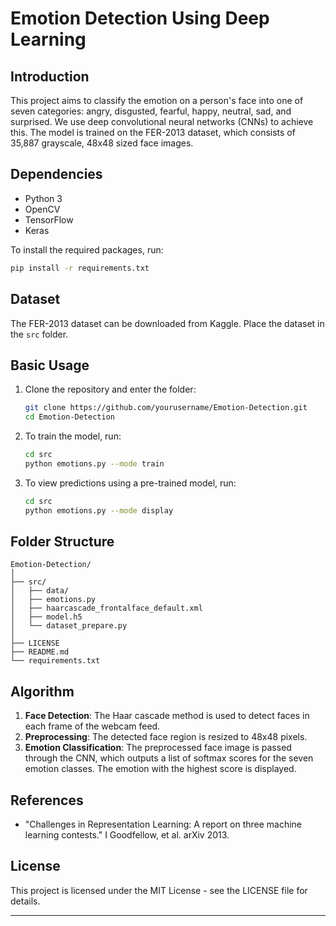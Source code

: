 
# Emotion Detection Using Deep Learning

## Introduction
This project aims to classify the emotion on a person's face into one of seven categories: angry, disgusted, fearful, happy, neutral, sad, and surprised. We use deep convolutional neural networks (CNNs) to achieve this. The model is trained on the FER-2013 dataset, which consists of 35,887 grayscale, 48x48 sized face images.

## Dependencies
- Python 3
- OpenCV
- TensorFlow
- Keras

To install the required packages, run:
```bash
pip install -r requirements.txt
```

## Dataset
The FER-2013 dataset can be downloaded from Kaggle. Place the dataset in the `src` folder.

## Basic Usage
1. Clone the repository and enter the folder:
    ```bash
    git clone https://github.com/yourusername/Emotion-Detection.git
    cd Emotion-Detection
    ```

2. To train the model, run:
    ```bash
    cd src
    python emotions.py --mode train
    ```

3. To view predictions using a pre-trained model, run:
    ```bash
    cd src
    python emotions.py --mode display
    ```

## Folder Structure
```
Emotion-Detection/
│
├── src/
│   ├── data/
│   ├── emotions.py
│   ├── haarcascade_frontalface_default.xml
│   ├── model.h5
│   └── dataset_prepare.py
│
├── LICENSE
├── README.md
└── requirements.txt
```

## Algorithm
1. **Face Detection**: The Haar cascade method is used to detect faces in each frame of the webcam feed.
2. **Preprocessing**: The detected face region is resized to 48x48 pixels.
3. **Emotion Classification**: The preprocessed face image is passed through the CNN, which outputs a list of softmax scores for the seven emotion classes. The emotion with the highest score is displayed.

## References
- "Challenges in Representation Learning: A report on three machine learning contests." I Goodfellow, et al. arXiv 2013.

## License
This project is licensed under the MIT License - see the LICENSE file for details.

---

